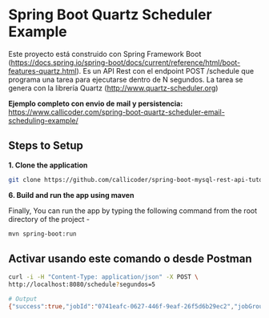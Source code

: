 # Spring Boot Quartz Scheduler Example

Este proyecto está construido con Spring Framework Boot (https://docs.spring.io/spring-boot/docs/current/reference/html/boot-features-quartz.html).
Es un API Rest con el endpoint POST /schedule que programa una tarea para ejecutarse dentro de N segundos.
La tarea se genera con la librería Quartz (http://www.quartz-scheduler.org)

**Ejemplo completo con envio de mail y persistencia:** https://www.callicoder.com/spring-boot-quartz-scheduler-email-scheduling-example/

## Steps to Setup

**1. Clone the application**

```bash
git clone https://github.com/callicoder/spring-boot-mysql-rest-api-tutorial.git
```

**6. Build and run the app using maven**

Finally, You can run the app by typing the following command from the root directory of the project -

```bash
mvn spring-boot:run
```

## Activar usando este comando o desde Postman

```bash
curl -i -H "Content-Type: application/json" -X POST \
http://localhost:8080/schedule?segundos=5

# Output
{"success":true,"jobId":"0741eafc-0627-446f-9eaf-26f5d6b29ec2","jobGroup":"email-jobs","message":"Ok!"}
```